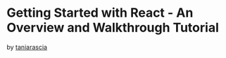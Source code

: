 # Getting Started with React - An Overview and Walkthrough Tutorial
by [taniarascia](https://www.taniarascia.com/)